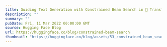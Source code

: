 ```yaml
---
title: Guiding Text Generation with Constrained Beam Search in 🤗 Transformers
description: ""
summary: ""
pubDate: Fri, 11 Mar 2022 00:00:00 GMT
source: Hugging Face Blog
url: https://huggingface.co/blog/constrained-beam-search
thumbnail: "https://huggingface.co/blog/assets/53_constrained_beam_search/thumbnail.png"
---
```



